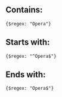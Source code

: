 
## Contains:
```
{$regex: "Opera"}
```
## Starts with:
```
{$regex: "^Opera$"}
```
## Ends with:
```
{$regex: "Opera$"}
```